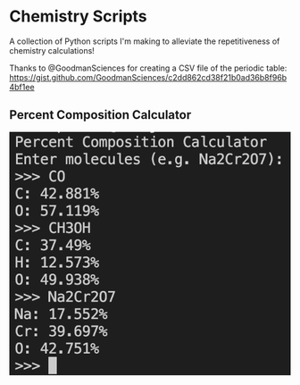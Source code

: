 # Chemistry Scripts
A collection of Python scripts I'm making to alleviate the repetitiveness of chemistry calculations!

Thanks to @GoodmanSciences for creating a CSV file of the periodic table: https://gist.github.com/GoodmanSciences/c2dd862cd38f21b0ad36b8f96b4bf1ee

## Percent Composition Calculator
![Percent Composition Example](https://raw.githubusercontent.com/rohanphanse/chemistry-scripts/main/percent_composition.png)

